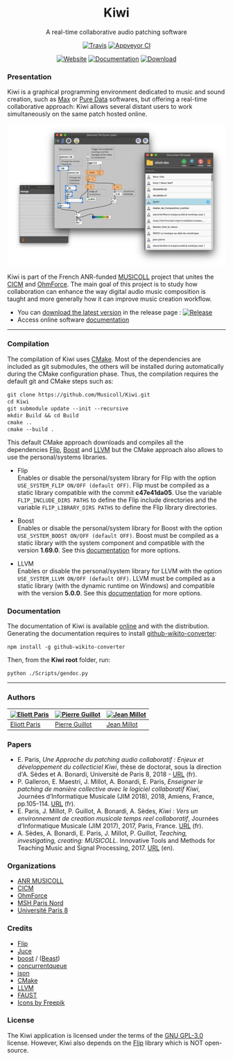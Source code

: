 <p align="center">
  <h1 align="center">Kiwi</h1>
  <p align="center">
    A real-time collaborative audio patching software
  </p>
  <p align="center">
    <a href="https://travis-ci.org/Musicoll/Kiwi"><img src="https://travis-ci.org/Musicoll/Kiwi.svg?branch=master" alt="Travis"></a>
    <a href="https://ci.appveyor.com/project/CICM/kiwi/history"><img src="https://ci.appveyor.com/api/projects/status/github/Musicoll/Kiwi?branch=master&svg=true" alt="Appveyor CI"></a>
  </p>
  <p align="center">
    <a href="http://kiwi.mshparisnord.fr/"><img src="https://img.shields.io/badge/@-website-blue.svg" alt="Website"></a>
    <a href="http://musicoll.github.io/Kiwi"><img src="https://img.shields.io/badge/@-documentation-blue.svg" alt="Documentation"></a>
    <a href="https://github.com/Musicoll/Kiwi/releases"><img src="https://img.shields.io/badge/@-download-blue.svg" alt="Download"></a>
  </p>
</p>

### Presentation

Kiwi is a graphical programming environment dedicated to music and sound creation, such as [Max](https://cycling74.com) or [Pure Data](https://puredata.info/) softwares, but offering a real-time collaborative approach: Kiwi allows several distant users to work simultaneously on the same patch hosted online.

![Kiwi Screenshot](docs/img/kiwi_screenshot.png)

Kiwi is part of the French ANR-funded [MUSICOLL](http://musicoll.mshparisnord.org/) project that unites the [CICM](http://cicm.mshparisnord.org/) and [OhmForce](https://www.ohmforce.com/). The main goal of this project is to study how collaboration can enhance the way digital audio music composition is taught and more generally how it can improve music creation workflow.

- You can [download the latest version](https://github.com/Musicoll/Kiwi/releases) in the release page : [![Release](https://img.shields.io/github/release/Musicoll/Kiwi.svg)](https://github.com/Musicoll/Kiwi/releases)
- Access online software [documentation](http://musicoll.github.io/Kiwi)

---

### Compilation

The compilation of Kiwi uses [CMake](https://cmake.org/). Most of the dependencies are included as git submodules, the others will be installed during automatically during the CMake configuration phase. Thus, the compilation requires the default git and CMake steps such as:

```
git clone https://github.com/Musicoll/Kiwi.git
cd Kiwi
git submodule update --init --recursive
mkdir Build && cd Build
cmake ..
cmake --build .
```

This default CMake approach downloads and compiles all the dependencies [Flip](http://developer.irisate.com/), [Boost](https://www.boost.org/) and [LLVM](http://llvm.org) but the CMake approach also allows to use the personal/systems libraries.

- Flip  
Enables or disable the personal/system library for Flip with the option `USE_SYSTEM_FLIP ON/OFF (default OFF)`. Flip must be compiled as a static library compatible with the commit **c47e41da05**.  Use the variable `FLIP_INCLUDE_DIRS PATHS` to define the Flip include directories and the variable `FLIP_LIBRARY_DIRS PATHS` to define the Flip library directories.

- Boost  
Enables or disable the personal/system library for Boost with the option `USE_SYSTEM_BOOST ON/OFF (default OFF)`. Boost must be compiled as a static library with the system component and compatible with the version **1.69.0**. See this [documentation](https://cmake.org/cmake/help/v3.0/module/FindBoost.html) for more options.

- LLVM  
Enables or disable the personal/system library for LLVM with the option `USE_SYSTEM_LLVM ON/OFF (default OFF)`. LLVM must be compiled as a static library (with the dynamic runtime on Windows) and compatible with the version **5.0.0**. See this [documentation](https://llvm.org/docs/CMake.html) for more options.

### Documentation

The documentation of Kiwi is available [online](http://musicoll.github.io/Kiwi) and with the distribution. Generating the documentation requires to install  [github-wikito-converter](https://github.com/yakivmospan/github-wikito-converter):
```
npm install -g github-wikito-converter
```
Then, from the **Kiwi root** folder, run:
```
python ./Scripts/gendoc.py
```

---

### Authors

[![Eliott Paris](https://avatars.githubusercontent.com/u/1750257?s=90)](https://github.com/eliottparis) | [![Pierre Guillot](https://avatars.githubusercontent.com/u/1409918?s=90)](https://github.com/pierreguillot) | [![Jean Millot](https://avatars.githubusercontent.com/u/16612690?s=90)](https://github.com/jean-millot)
---|---|---
[Eliott Paris](https://github.com/eliottparis) | [Pierre Guillot](https://github.com/pierreguillot) | [Jean Millot](https://github.com/jean-millot)

### Papers

- E. Paris, *Une Approche du patching audio collaboratif : Enjeux et développement du collecticiel Kiwi*, thèse de doctorat, sous la direction d'A. Sèdes et A. Bonardi, Université de Paris 8, 2018 - [URL](https://hal.archives-ouvertes.fr/tel-01970169v1) (fr).
- P. Galleron, E. Maestri, J. Millot, A. Bonardi, E. Paris, *Enseigner le patching de manière collective avec le logiciel collaboratif Kiwi*, Journées d’Informatique Musicale (JIM 2018), 2018, Amiens, France, pp.105-114. [URL](https://hal.archives-ouvertes.fr/hal-01791492/document) (fr).
- E. Paris, J. Millot, P. Guillot, A. Bonardi, A. Sèdes, *Kiwi : Vers un environnement de creation musicale temps reel collaboratif*, Journées d’Informatique Musicale (JIM 2017), 2017, Paris, France. [URL](https://hal.archives-ouvertes.fr/hal-01550190/document) (fr).
- A. Sèdes, A. Bonardi, E. Paris, J. Millot, P. Guillot, *Teaching, investigating, creating: MUSICOLL*. Innovative Tools and Methods for Teaching Music and Signal Processing, 2017. [URL](https://hal.archives-ouvertes.fr/hal-01581698/document) (en).

### Organizations

- [ANR MUSICOLL](http://musicoll.mshparisnord.org)
- [CICM](http://cicm.mshparisnord.org)
- [OhmForce](https://www.ohmforce.com/Company.do)
- [MSH Paris Nord](https://www.mshparisnord.fr)
- [Université Paris 8](https://www.univ-paris8.fr)

### Credits

- [Flip](http://developer.irisate.com/)
- [Juce](https://github.com/WeAreROLI/JUCE)
- [boost](https://www.boost.org/) / ([Beast](https://github.com/boostorg/Beast/))
- [concurrentqueue](https://github.com/cameron314/concurrentqueue)
- [json](https://github.com/nlohmann/json)
- [CMake](https://cmake.org/)
- [LLVM](http://llvm.org)
- [FAUST](https://github.com/grame-cncm/faust.git)
- [Icons by Freepik](https://www.flaticon.com/)

### License

The Kiwi application is licensed under the terms of the [GNU GPL-3.0](https://github.com/Musicoll/Kiwi/blob/master/Licence.md) license. However, Kiwi also depends on the [Flip](http://developer.irisate.com/) library which is NOT open-source.
